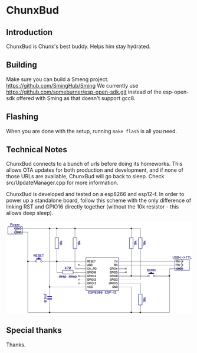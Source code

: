 ChunxBud
===========

Introduction
------------

ChunxBud is Chunx's best buddy. Helps him stay hydrated.

Building
--------

Make sure you can build a Smeng project. https://github.com/SmingHub/Sming
We currently use https://github.com/someburner/esp-open-sdk.git instead of the esp-open-sdk offered with Sming as that doesn't support gcc8.

Flashing
--------

When you are done with the setup, running `make flash` is all you need.

Technical Notes
---------------

ChunxBud connects to a bunch of urls before doing its homeworks. This allows OTA updates for both production and development, and if none of those URLs are available, ChunxBud will go back to sleep. Check src/UpdateManager.cpp for more information.

ChunxBud is developed and tested on a esp8266 and esp12-f.
In order to power up a standalone board, follow this scheme with the only difference of linking RST and GPIO16 directly together (without the 10k resistor - this allows deep sleep).

![ESP12 Power Scheme](docs/power-scheme.jpg?raw=true "ESP12 Power Scheme")

Special thanks
--------------

Thanks.
